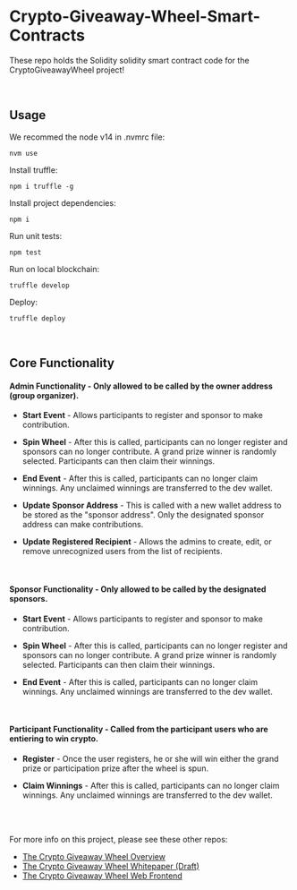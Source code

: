 # Crypto-Giveaway-Wheel-Smart-Contracts

These repo holds the Solidity solidity smart contract code for the CryptoGiveawayWheel project!

<br/>

## Usage

We recommed the node v14 in .nvmrc file:

```
nvm use
```

Install truffle:
```
npm i truffle -g
```

Install project dependencies:
```
npm i
```

Run unit tests:
```
npm test
```

Run on local blockchain:
```
truffle develop
```

Deploy:
```
truffle deploy
```


<br/>

## Core Functionality

#### Admin Functionality - Only allowed to be called by the owner address (group organizer).

  - **Start Event** - Allows participants to register and sponsor to make contribution.

  - **Spin Wheel** - After this is called, participants can no longer register and sponsors can no longer contribute. A grand prize winner is randomly selected. Participants can then claim their winnings.

  - **End Event** - After this is called, participants can no longer claim winnings. Any unclaimed winnings are transferred to the dev wallet.

  - **Update Sponsor Address** - This is called with a new wallet address to be stored as the "sponsor address". Only the designated sponsor address can make contributions.

  - **Update Registered Recipient** - Allows the admins to create, edit, or remove unrecognized users from the list of recipients.


<br/>

#### Sponsor Functionality - Only allowed to be called by the designated sponsors.

  - **Start Event** - Allows participants to register and sponsor to make contribution.

  - **Spin Wheel** - After this is called, participants can no longer register and sponsors can no longer contribute. A grand prize winner is randomly selected. Participants can then claim their winnings.

  - **End Event** - After this is called, participants can no longer claim winnings. Any unclaimed winnings are transferred to the dev wallet.

<br/>

#### Participant Functionality - Called from the participant users who are entiering to win crypto.

  - **Register** - Once the user registers, he or she will win either the grand prize or participation prize after the wheel is spun.

  - **Claim Winnings** - After this is called, participants can no longer claim winnings. Any unclaimed winnings are transferred to the dev wallet.

<br/>
<br/>


For more info on this project, please see these other repos:
 - [The Crypto Giveaway Wheel Overview](https://github.com/TDD-Solidity/Crypto-Giveaway-Wheel)
 - [The Crypto Giveaway Wheel Whitepaper (Draft)](https://github.com/TDD-Solidity/Crypto-Giveaway-Wheel-White-Paper)
 - [The Crypto Giveaway Wheel Web Frontend](https://github.com/TDD-Solidity/Crypto-Giveaway-Wheel-Web-Frontend)
